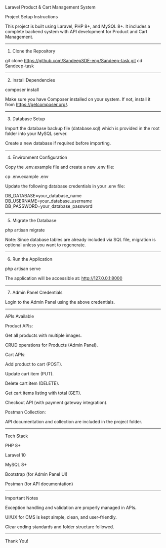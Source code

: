 Laravel Product & Cart Management System

Project Setup Instructions

This project is built using Laravel, PHP 8+, and MySQL 8+.
It includes a complete backend system with API development for Product and Cart Management.


---

1. Clone the Repository

git clone https://github.com/SandeepSDE-eng/Sandeep-task.git
cd Sandeep-task


---

2. Install Dependencies

composer install

Make sure you have Composer installed on your system.
If not, install it from https://getcomposer.org/.


---

3. Database Setup

Import the database backup file (database.sql) which is provided in the root folder into your MySQL server.

Create a new database if required before importing.



---

4. Environment Configuration

Copy the .env.example file and create a new .env file:


cp .env.example .env

Update the following database credentials in your .env file:


DB_DATABASE=your_database_name
DB_USERNAME=your_database_username
DB_PASSWORD=your_database_password


---

5. Migrate the Database

php artisan migrate

Note: Since database tables are already included via SQL file, migration is optional unless you want to regenerate.


---

6. Run the Application

php artisan serve

The application will be accessible at:
http://127.0.0.1:8000


---

7. Admin Panel Credentials

Login to the Admin Panel using the above credentials.


---

APIs Available

Product APIs:

Get all products with multiple images.

CRUD operations for Products (Admin Panel).


Cart APIs:

Add product to cart (POST).

Update cart item (PUT).

Delete cart item (DELETE).

Get cart items listing with total (GET).

Checkout API (with payment gateway integration).


Postman Collection:

API documentation and collection are included in the project folder.



---

Tech Stack

PHP 8+

Laravel 10

MySQL 8+

Bootstrap (for Admin Panel UI)

Postman (for API documentation)



---

Important Notes

Exception handling and validation are properly managed in APIs.

UI/UX for CMS is kept simple, clean, and user-friendly.

Clear coding standards and folder structure followed.



---

Thank You!
